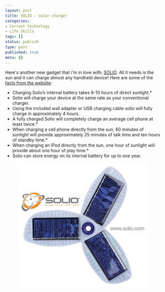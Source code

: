 ```yaml
---
layout: post
title: SOLIO - solar charger
categories:
- Current Technology
- Life Skills
tags: []
status: publish
type: post
published: true
meta: {}
---
```

Here's another new gadget that i'm in love with: <a href="http://www.solio.com/charger/">SOLIO</a>. All it needs is the sun and it can charge almost any handheld device! Here are some of the <a href="http://www.solio.com/charger/explore-solio/how-it-works.html">facts from the website</a>:
<ul>
	<li>Charging Solio’s internal battery takes 8-10 hours of direct sunlight.*</li>
	<li>Solio will charge your device at the same rate as your conventional charger.</li>
	<li>Using the included wall adapter or USB charging cable solio will fully charge in approximately 4 hours.</li>
	<li>A fully charged Solio will completely charge an average cell phone at least twice.*</li>
	<li>When charging a cell phone directly from the sun, 60 minutes of sunlight will provide approximately 25 minutes of talk time and ten hours of standby time.*</li>
	<li>When charging an iPod directly from the sun, one hour of sunlight will provide about one hour of play time.*</li>
	<li>Solio can store energy on its internal battery for up to one year.</li>
</ul>
<p align="center"><img width="422" src="/img/soliophoto.gif" height="404" style="width: 422px; height: 404px" /></p>
